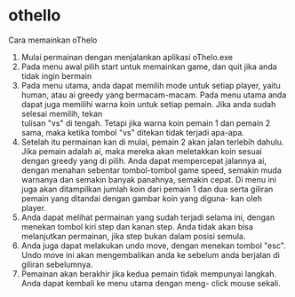 # othello

Cara memainkan oThelo

1) Mulai permainan dengan menjalankan aplikasi oThelo.exe
2) Pada menu awal pilih start untuk memainkan game, dan quit jika anda tidak ingin bermain
3) Pada menu utama, anda dapat memilih mode untuk setiap player, yaitu human, atau ai greedy yang bermacam-macam.
   Pada menu utama anda dapat juga memilihi warna koin untuk setiap pemain. Jika anda sudah selesai memilih, tekan  
   tulisan "vs" di tengah. Tetapi jika warna koin pemain 1 dan pemain 2 sama, maka ketika tombol "vs" ditekan tidak 
   terjadi apa-apa.
4) Setelah itu permainan kan di mulai, pemain 2 akan jalan terlebih dahulu. Jika pemain adalah ai, maka mereka akan
   meletakkan koin sesuai dengan greedy yang di pilih. Anda dapat mempercepat jalannya ai, dengan menahan sebentar
   tombol-tombol game speed, semakin muda warnanya dan semakin banyak panahnya, semakin cepat. Di menu ini juga akan
   ditampilkan jumlah koin dari pemain 1 dan dua serta giliran pemain yang ditandai dengan gambar koin yang diguna-
   kan oleh player.
5) Anda dapat melihat permainan yang sudah terjadi selama ini, dengan menekan tombol kiri step dan kanan step. Anda
   tidak akan bisa melanjutkan permainan, jika step bukan dalam posisi semula.
6) Anda juga dapat melakukan undo move, dengan menekan tombol "esc". Undo move ini akan mengembalikan anda ke    sebelum anda berjalan di giliran sebelumnya.
7) Pemainan akan berakhir jika kedua pemain tidak mempunyai langkah. Anda dapat kembali ke menu utama dengan meng-
   click mouse sekali.
